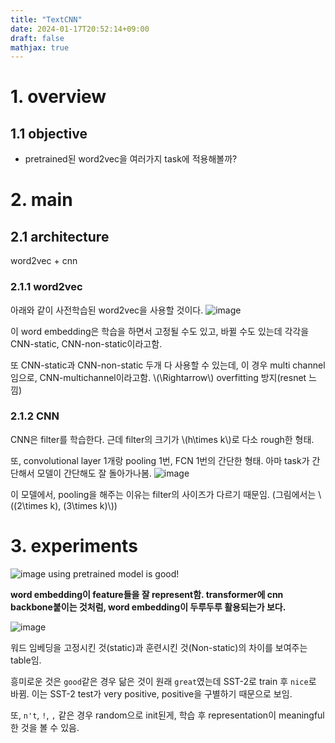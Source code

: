 ```yaml
---
title: "TextCNN"
date: 2024-01-17T20:52:14+09:00
draft: false
mathjax: true
---
```


# 1. overview

## 1.1 objective

- pretrained된 word2vec을 여러가지 task에 적용해볼까?

# 2. main

## 2.1 architecture
word2vec + cnn
### 2.1.1 word2vec
아래와 같이 사전학습된 word2vec을 사용할 것이다.
![image](https://github.com/ownvoy/ownogatari/assets/96481582/5a6fc355-b0aa-4900-a772-ce29db8cd73a)

이 word embedding은 학습을 하면서 고정될 수도 있고, 바뀔 수도 있는데 각각을 CNN-static, CNN-non-static이라고함.

또 CNN-static과 CNN-non-static 두개 다 사용할 수 있는데, 이 경우 multi channel임으로, CNN-multichannel이라고함.
\\(\Rightarrow\\) overfitting 방지(resnet 느낌)

### 2.1.2 CNN

CNN은 filter를 학습한다. 근데 filter의 크기가 \\(h\times k\\)로 다소 rough한 형태. 

또, convolutional layer 1개랑 pooling 1번, FCN 1번의 간단한 형태. 아마 task가 간단해서 모델이 간단해도 잘 돌아가나봄.
![image](https://github.com/ownvoy/ownogatari/assets/96481582/0f767db8-75ea-4102-afd0-6a4b87630136)

이 모델에서, pooling을 해주는 이유는 filter의 사이즈가 다르기 때문임. (그림에서는 \\((2\times k), (3\times k)\\))

# 3. experiments
![image](https://github.com/ownvoy/ownogatari/assets/96481582/179e12e0-b9aa-4103-b4b1-9a768dafa739)
using pretrained model is good!

__word embedding이 feature들을 잘 represent함. transformer에 cnn backbone붙이는 것처럼, word embedding이 두루두루 활용되는가 보다.__

![image](https://github.com/ownvoy/ownogatari/assets/96481582/bd5b6fbc-11a1-4375-b594-879ce89a8ca4)

워드 임베딩을 고정시킨 것(static)과 훈련시킨 것(Non-static)의 차이를 보여주는 table임.

흥미로운 것은 `good`같은 경우 닮은 것이 원래 `great`였는데 SST-2로 train 후 `nice`로 바뀜. 이는 SST-2  test가 very positive, positive을 구별하기 때문으로 보임.

또, `n't`, `!`, `,` 같은 경우 random으로 init된게, 학습 후 representation이 meaningful한 것을 볼 수 있음.




